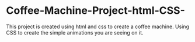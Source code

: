 # Coffee-Machine-Project-html-CSS-
This project is created using html and css to create a coffee machine. Using CSS to create the simple animations you are seeing on it.
